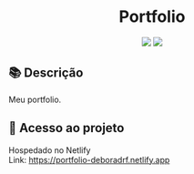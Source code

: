 <h1 align="center">Portfolio</h1>
<p align="center">
  <img src="https://img.shields.io/badge/STATUS-CONCLUIDO-green?style=plastic">
  <img src="https://img.shields.io/github/stars/deboradrf?style=social">
</p>

## 📚 Descrição
Meu portfolio.

## 📁 Acesso ao projeto
Hospedado no Netlify <br>
Link: https://portfolio-deboradrf.netlify.app
